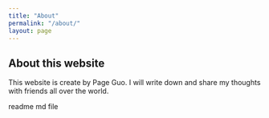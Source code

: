 ```yaml
---
title: "About"
permalink: "/about/"
layout: page
---
```


## About this website

This website is create by Page Guo. I will write down and share my thoughts with friends all over the world.

readme md file
